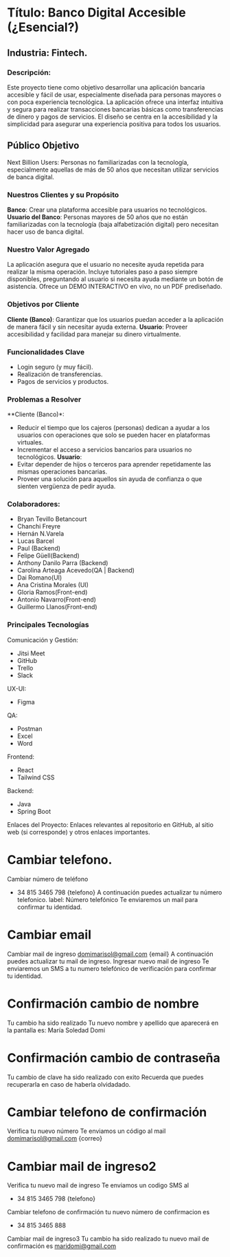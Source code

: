 # Título: Banco Digital Accesible (¿Esencial?)

## Industria: Fintech. 

### Descripción: 
Este proyecto tiene como objetivo desarrollar una aplicación bancaria accesible y fácil de usar, especialmente diseñada para personas mayores o con poca experiencia tecnológica. La aplicación ofrece una interfaz intuitiva y segura para realizar transacciones bancarias básicas como transferencias de dinero y pagos de servicios. El diseño se centra en la accesibilidad y la simplicidad para asegurar una experiencia positiva para todos los usuarios.

## Público Objetivo
Next Billion Users: Personas no familiarizadas con la tecnología, especialmente aquellas de más de 50 años que necesitan utilizar servicios de banca digital.
### Nuestros Clientes y su Propósito
**Banco**: Crear una plataforma accesible para usuarios no tecnológicos.
**Usuario del Banco**: Personas mayores de 50 años que no están familiarizadas con la tecnología (baja alfabetización digital) pero necesitan hacer uso de banca digital.

### Nuestro Valor Agregado
La aplicación asegura que el usuario no necesite ayuda repetida para realizar la misma operación.
Incluye tutoriales paso a paso siempre disponibles, preguntando al usuario si necesita ayuda mediante un botón de asistencia.
Ofrece un DEMO INTERACTIVO en vivo, no un PDF prediseñado.

### Objetivos por Cliente
**Cliente (Banco)**: Garantizar que los usuarios puedan acceder a la aplicación de manera fácil y sin necesitar ayuda externa.
**Usuario**: Proveer accesibilidad y facilidad para manejar su dinero virtualmente.

### Funcionalidades Clave
- Login seguro (y muy fácil).
- Realización de transferencias.
- Pagos de servicios y productos.

### Problemas a Resolver
**Cliente (Banco)*:
- Reducir el tiempo que los cajeros (personas) dedican a ayudar a los usuarios con operaciones que solo se pueden hacer en plataformas virtuales.
- Incrementar el acceso a servicios bancarios para usuarios no tecnológicos.
**Usuario**:
- Evitar depender de hijos o terceros para aprender repetidamente las mismas operaciones bancarias.
- Proveer una solución para aquellos sin ayuda de confianza o que sienten vergüenza de pedir ayuda.

### Colaboradores: 
- Bryan Tevillo Betancourt
- Chanchi Freyre
- Hernán N.​Varela
- Lucas Barcel
- Paul (Backend)
- Felipe Güell(Backend)
- Anthony Danilo Parra (Backend)
- Carolina Arteaga Acevedo(QA | Backend)
- Dai Romano(UI)
- Ana Cristina Morales (UI)
- Gloria Ramos(Front-end)
- Antonio Navarro(Front-end)
- Guillermo Llanos(Front-end) 

### Principales Tecnologías
Comunicación y Gestión:
- Jitsi Meet
- GitHub
- Trello
- Slack

UX-UI:
- Figma

QA:
- Postman
- Excel
- Word

Frontend:
- React
- Tailwind CSS

Backend:
- Java
- Spring Boot


Enlaces del Proyecto: Enlaces relevantes al repositorio en GitHub, al sitio web (si corresponde) y otros enlaces importantes.


Cambiar telefono.
=================
Cambiar número de teléfono
+ 34 815 3465 798 {telefono}
A continuación puedes actualizar tu número telefonico.
label: Número telefónico
Te enviaremos un mail para confirmar tu identidad.

Cambiar email
=============
Cambiar mail de ingreso
domimarisol@gmail.com {email}
A continuación puedes actualizar tu mail de ingreso.
Ingresar nuevo mail de ingreso
Te enviaremos un SMS a tu numero telefónico de verificación para confirmar tu identidad.

Confirmación cambio de nombre
=============================
Tu cambio ha sido realizado
Tu nuevo nombre y apellido que aparecerá en la pantalla es:
María Soledad Domi

Confirmación cambio de contraseña
=================================
Tu cambio de clave ha sido realizado con exito
Recuerda que puedes recuperarla en caso de haberla olvidadado. 

Cambiar telefono de confirmación
================================
Verifica tu nuevo número 
Te enviamos un código al mail
domimarisol@gmail.com {correo}


Cambiar mail de ingreso2
=======================
Verifica tu nuevo mail de ingreso
Te enviamos un codigo SMS al 
+ 34 815 3465 798 {telefono}


Cambiar telefono de confirmación
tu nuevo número de confirmacion es
+ 34 815 3465 888

Cambiar mail de ingreso3
Tu cambio ha sido realizado
tu nuevo mail de confirmación es
maridomi@gmail.com